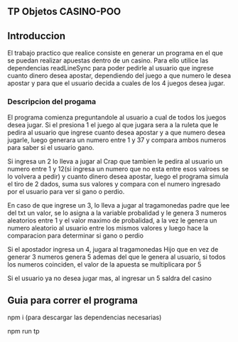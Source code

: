 ## TP Objetos CASINO-POO

## Introduccion
El trabajo practico que realice consiste en generar un programa en el que se puedan realizar apuestas dentro de un casino.
Para ello utilice las dependencias readLineSync para poder pedirle al usuario que ingrese cuanto dinero desea apostar, dependiendo del juego a que numero le desea apostar y para que el usuario decida a cuales de los 4 juegos desea jugar. 

### Descripcion del progama
El programa comienza preguntandole al usuario a cual de todos los juegos desea jugar. 
Si el presiona 1 el juego al que jugara sera a la ruleta que le pedira al usuario que ingrese cuanto desea apostar y a que numero desea jugarle, luego generara un numero entre 1 y 37 y compara ambos numeros para saber si el usuario gano.

Si ingresa un 2 lo lleva a jugar al Crap que tambien le pedira al usuario un numero entre 1 y 12(si ingresa un numero que no esta entre esos valroes se lo volvera a pedir) y cuanto dinero desea apostar, luego el programa simula el tiro de 2 dados, suma sus valores y compara con el numero ingresado por el usuario para ver si gano o perdio.

En caso de que ingrese un 3, lo lleva a jugar al tragamonedas padre que lee del txt un valor, se lo asigna a la variable probalidad  y le  genera 3 numeros aleatorios entre 1 y el valor maximo de probalidad, a la vez le genera un numero aleatorio al usuario entre los mismos valores y luego hace la comparacion para determinar si gano o perdio

Si el apostador ingresa un 4, jugara al tragamonedas Hijo que en vez de generar 3 numeros genera 5 ademas del que le genera al usuario, si todos los numeros coinciden, el valor de la apuesta se multiplicara por 5

Si el usuario ya no desea jugar mas, al ingresar un 5 saldra del casino

## Guia para correr el programa

npm i (para descargar las dependencias necesarias)

npm run tp 